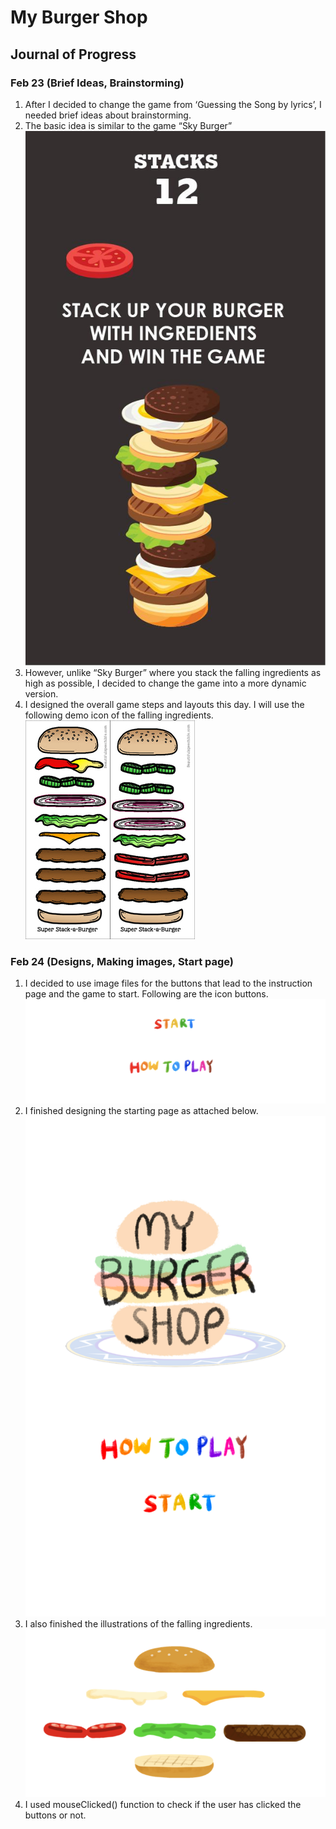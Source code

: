 # My Burger Shop

## Journal of Progress

### Feb 23 (Brief Ideas, Brainstorming)
1. After I decided to change the game from ‘Guessing the Song by lyrics’, I needed brief ideas about brainstorming. 
2. The basic idea is similar to the game “Sky Burger”
![](images/idea.png)
3. However, unlike “Sky Burger” where you stack the falling ingredients as high as possible, I decided to change the game into a more dynamic version.
4. I designed the overall game steps and layouts this day. 
I will use the following demo icon of the falling ingredients.
![](images/burgericon.png)

### Feb 24 (Designs, Making images, Start page)
1. I decided to use image files for the buttons that lead to the instruction page and the game to start. Following are the icon buttons.
![](images/buttons.png)
2. I finished designing the starting page as attached below. 
![](images/startpage.png)
3. I also finished the illustrations of the falling ingredients. 
![](images/ingredients.png)
4. I used mouseClicked() function to check if the user has clicked the buttons or not.
```
